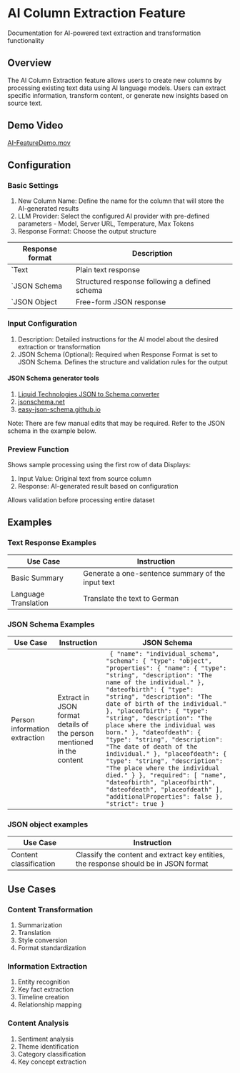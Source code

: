 # AI Column Extraction Feature
Documentation for AI-powered text extraction and transformation functionality

## Overview
The AI Column Extraction feature allows users to create new columns by processing existing text data using AI language models. Users can extract specific information, transform content, or generate new insights based on source text.

## Demo Video

[AI-FeatureDemo.mov](../../Downloads/AI-FeatureDemo.mov)

## Configuration

### Basic Settings
1. New Column Name: Define the name for the column that will store the AI-generated results
2. LLM Provider: Select the configured AI provider with pre-defined parameters - Model, Server URL, Temperature, Max Tokens
3. Response Format: Choose the output structure

| Response format  | Description |
|-------------|------------|
 | `Text |  Plain text response | 
 | `JSON Schema |  Structured response following a defined schema | 
 | `JSON Object |  Free-form JSON response | 

### Input Configuration

1. Description: Detailed instructions for the AI model about the desired extraction or transformation
2. JSON Schema (Optional): Required when Response Format is set to JSON Schema. Defines the structure and validation rules for the output

#### JSON Schema generator tools
1. [Liquid Technologies JSON to Schema converter](https://www.liquid-technologies.com/online-json-to-schema-converter)
2. [jsonschema.net](http://www.jsonschema.net)
3. [easy-json-schema.github.io](https://easy-json-schema.github.io)

Note: There are few manual edits that may be required. Refer to the JSON schema in the example below.

### Preview Function

Shows sample processing using the first row of data
Displays:
1. Input Value: Original text from source column
2. Response: AI-generated result based on configuration

Allows validation before processing entire dataset

## Examples

### Text Response Examples
| Use Case | Instruction |
|-------------|------------|
| Basic Summary | Generate a one-sentence summary of the input text |
| Language Translation | Translate the text to German |

### JSON Schema Examples
| Use Case | Instruction | JSON Schema |
|-------------|------------|------------|
| Person information extraction | Extract in JSON format details of the person mentioned in the content | ``` { "name": "individual_schema", "schema": { "type": "object", "properties": { "name": { "type": "string", "description": "The name of the individual." }, "dateofbirth": { "type": "string", "description": "The date of birth of the individual." }, "placeofbirth": { "type": "string", "description": "The place where the individual was born." }, "dateofdeath": { "type": "string", "description": "The date of death of the individual." }, "placeofdeath": { "type": "string", "description": "The place where the individual died." } }, "required": [ "name", "dateofbirth", "placeofbirth", "dateofdeath", "placeofdeath" ], "additionalProperties": false }, "strict": true }``` |

### JSON object examples

| Use Case | Instruction |
|-------------|------------|
| Content classification | Classify the content and extract key entities, the response should be in JSON format |

## Use Cases

### Content Transformation

1. Summarization
2. Translation
3. Style conversion
4. Format standardization


### Information Extraction

1. Entity recognition
2. Key fact extraction
3. Timeline creation
4. Relationship mapping


### Content Analysis

1. Sentiment analysis
2. Theme identification
3. Category classification
4. Key concept extraction
